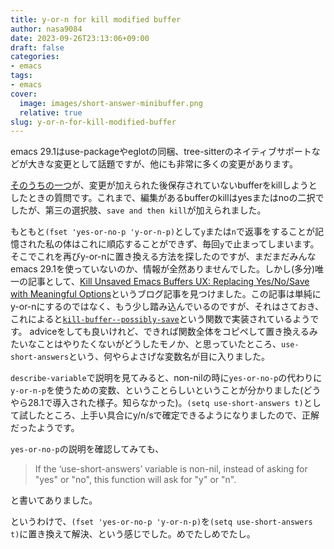```yaml
---
title: y-or-n for kill modified buffer
author: nasa9084
date: 2023-09-26T23:13:06+09:00
draft: false
categories:
- emacs
tags:
- emacs
cover:
  image: images/short-answer-minibuffer.png
  relative: true
slug: y-or-n-for-kill-modified-buffer
---
```


emacs 29.1はuse-packageやeglotの同梱、tree-sitterのネイティブサポートなどが大きな変更として話題ですが、他にも非常に多くの変更があります。

[そのうちの一つ](https://git.savannah.gnu.org/cgit/emacs.git/tree/etc/NEWS?h=emacs-29#n664)が、変更が加えられた後保存されていないbufferをkillしようとしたときの質問です。これまで、編集があるbufferのkillはyesまたはnoの二択でしたが、第三の選択肢、`save and then kill`が加えられました。

もともと`(fset 'yes-or-no-p 'y-or-n-p)`として`y`または`n`で返事をすることが記憶された私の体はこれに順応することができず、毎回`y`で止まってしまいます。そこでこれを再びy-or-nに置き換える方法を探したのですが、まだまだみんなemacs 29.1を使っていないのか、情報が全然ありませんでした。しかし(多分)唯一の記事として、[Kill Unsaved Emacs Buffers UX: Replacing Yes/No/Save with Meaningful Options](https://christiantietze.de/posts/2023/09/kill-unsaved-buffer-ux-action-labels/)というブログ記事を見つけました。この記事は単純にy-or-nにするのではなく、もう少し踏み込んでいるのですが、それはさておき、これによると[`kill-buffer--possibly-save`](https://github.com/emacs-mirror/emacs/blob/emacs-29.1/lisp/simple.el#L10837)という関数で実装されているようです。
adviceをしても良いけれど、できれば関数全体をコピペして置き換えるみたいなことはやりたくないがどうしたモノか、と思っていたところ、`use-short-answers`という、何やらよさげな変数名が目に入りました。

`describe-variable`で説明を見てみると、non-nilの時に`yes-or-no-p`の代わりに`y-or-n-p`を使うための変数、ということらしいということが分かりました(どうやら28.1で導入された様子。知らなかった)。`(setq use-short-answers t)`として試したところ、上手い具合にy/n/sで確定できるようになりましたので、正解だったようです。

`yes-or-no-p`の説明を確認してみても、

> If the ‘use-short-answers’ variable is non-nil, instead of asking for
> "yes" or "no", this function will ask for "y" or "n".

と書いてありました。

というわけで、`(fset 'yes-or-no-p 'y-or-n-p)`を`(setq use-short-answers t)`に置き換えて解決、という感じでした。めでたしめでたし。
